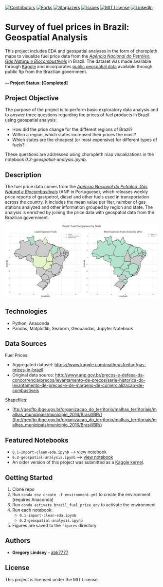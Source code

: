 [![Contributors][contributors-shield]][contributors-url]
[![Forks][forks-shield]][forks-url]
[![Stargazers][stars-shield]][stars-url]
[![Issues][issues-shield]][issues-url]
[![MIT License][license-shield]][license-url]
[![LinkedIn][linkedin-shield]][linkedin-url]

#  Survey of fuel prices in Brazil: Geospatial Analysis
This project includes EDA and geospatial analyses in the form of choropleth maps to visualize fuel price data from the [*Agência Nacional do Petróleo, Gás Natural e Biocombustíveis*](http://www.anp.gov.br/) in Brazil. The dataset was made available through [Kaggle](https://www.kaggle.com/matheusfreitag/gas-prices-in-brazil) and incorporates [public geospatial data](ftp://geoftp.ibge.gov.br/organizacao_do_territorio/malhas_territoriais/malhas_municipais/municipio_2016/Brasil/BR/) available through public ftp from the Brazilian government.

#### -- Project Status: [Completed]

## Project Objective
The purpose of the project is to perform basic exploratory data analysis and to answer three questions regarding the prices of fuel products in Brazil using geospatial analysis:
* How did the price change for the different regions of Brazil?
* Within a region, which states increased their prices the most?
* Which states are the cheapest (or most expensive) for different types of fuels?

These questions are addressed using choropleth map visualizations in the notebook *0.3-geospatial-analysis.ipynb*.

## Description
The fuel price data comes from the *[Agência Nacional do Petróleo, Gás Natural e Biocombustíveis](http://www.anp.gov.br/precos-e-defesa-da-concorrencia/precos/levantamento-de-precos/serie-historica-do-levantamento-de-precos-e-de-margens-de-comercializacao-de-combustiveis)* (ANP in Portuguese), which releases weekly price reports of gas/petrol, diesel and other fuels used in transportation across the country. It includes the mean value per liter, number of gas stations analyzed and other information grouped by region and state. The analysis is enriched by joining the price data with geospatial data from the Brazilian government.

![choropleth_fuel_comparison_by_state](./figures/choropleth_fuel_comparison_by_state.png)

## Technologies
* Python, Anaconda
* Pandas, Matplotlib, Seaborn, Geopandas, Jupyter Notebook

## Data Sources
Fuel Prices:
* Aggregated dataset: https://www.kaggle.com/matheusfreitag/gas-prices-in-brazil
* Original data source: http://www.anp.gov.br/precos-e-defesa-da-concorrencia/precos/levantamento-de-precos/serie-historica-do-levantamento-de-precos-e-de-margens-de-comercializacao-de-combustiveis 

Shapefiles:
* [ftp://geoftp.ibge.gov.br/organizacao_do_territorio/malhas_territoriais/malhas_municipais/municipio_2016/Brasil/BR/](ftp://geoftp.ibge.gov.br/organizacao_do_territorio/malhas_territoriais/malhas_municipais/municipio_2016/Brasil/BR/)

## Featured Notebooks
* `0.1-import-clean-eda.ipynb` --> [view notebook](https://github.com/abk7777/brazil-fuel-price/blob/master/notebooks/0.1-import-clean-eda.ipynb)
* `0.2-geospatial-analysis.ipynb` --> [view notebook](https://github.com/abk7777/brazil-fuel-price/blob/master/notebooks/0.2-geospatial-analysis.ipynb)
* An older version of this project was submitted as a [Kaggle kernel](https://www.kaggle.com/abk7777/geospatial-analysis-of-gas-prices-in-brazil).

## Getting Started
1. Clone repo
2. Run `conda env create -f environment.yml` to create the environment (requires Anaconda)
3. Run `conda activate brazil_fuel_price_env` to activate the environment
4. Run each notebook:
   - `0.1-import-clean-eda.ipynb`
   - `0.2-geospatial-analysis.ipynb`
5. Figures are saved to the `figures` directory


## Authors

* **Gregory Lindsey** - [abk7777](https://github.com/abk7777)

## License

This project is licensed under the MIT License.

[contributors-shield]: https://img.shields.io/github/contributors/abk7777/brazil-fuel-price-analysis.svg?style=flat-square
[contributors-url]: https://github.com/abk7777/brazil-fuel-price-analysis/graphs/contributors
[forks-shield]: https://img.shields.io/github/forks/abk7777/brazil-fuel-price-analysis.svg?style=flat-square
[forks-url]: https://github.com/abk7777/brazil-fuel-price-analysis/network/members
[stars-shield]: https://img.shields.io/github/stars/abk7777/brazil-fuel-price-analysis.svg?style=flat-square
[stars-url]: https://github.com/abk7777/brazil-fuel-price-analysis/stargazers
[issues-shield]: https://img.shields.io/github/issues/abk7777/brazil-fuel-price-analysis.svg?style=flat-square
[issues-url]: https://github.com/abk7777/brazil-fuel-price-analysis/issues
[license-shield]: https://img.shields.io/github/license/abk7777/brazil-fuel-price-analysis.svg?style=flat-square
[license-url]: https://github.com/abk7777/brazil-fuel-price-analysis/blob/master/LICENSE
[linkedin-shield]: https://img.shields.io/badge/-LinkedIn-black.svg?style=flat-square&logo=linkedin&colorB=555
[linkedin-url]: https://linkedin.com/in/gregory-lindsey/